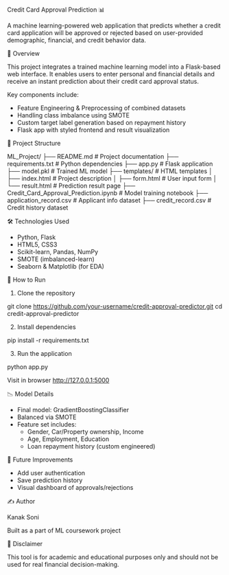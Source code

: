 Credit Card Approval Prediction 📊

A machine learning-powered web application that predicts whether a credit card application will be approved or rejected based on user-provided demographic, financial, and credit behavior data.

🔎 Overview

This project integrates a trained machine learning model into a Flask-based web interface. It enables users to enter personal and financial details and receive an instant prediction about their credit card approval status.

Key components include:

- Feature Engineering & Preprocessing of combined datasets
- Handling class imbalance using SMOTE
- Custom target label generation based on repayment history
- Flask app with styled frontend and result visualization

📄 Project Structure

ML_Project/
├── README.md                        # Project documentation
├── requirements.txt               # Python dependencies
├── app.py                          # Flask application
├── model.pkl                       # Trained ML model
├── templates/                      # HTML templates
│   ├── index.html                  # Project description
│   ├── form.html                   # User input form
│   └── result.html                 # Prediction result page
├── Credit_Card_Approval_Prediction.ipynb  # Model training notebook
├── application_record.csv         # Applicant info dataset
├── credit_record.csv              # Credit history dataset


🛠️ Technologies Used

- Python, Flask
- HTML5, CSS3
- Scikit-learn, Pandas, NumPy
- SMOTE (imbalanced-learn)
- Seaborn & Matplotlib (for EDA)

🚀 How to Run

1. Clone the repository

git clone https://github.com/your-username/credit-approval-predictor.git
cd credit-approval-predictor

2. Install dependencies

pip install -r requirements.txt

3. Run the application

python app.py

Visit in browser
http://127.0.0.1:5000


📉 Model Details

- Final model: GradientBoostingClassifier
- Balanced via SMOTE
- Feature set includes:
   - Gender, Car/Property ownership, Income
   - Age, Employment, Education
   - Loan repayment history (custom engineered)

📆 Future Improvements

- Add user authentication
- Save prediction history
- Visual dashboard of approvals/rejections

✍️ Author

Kanak Soni

Built as a part of ML coursework project

🚫 Disclaimer

This tool is for academic and educational purposes only and should not be used for real financial decision-making.

